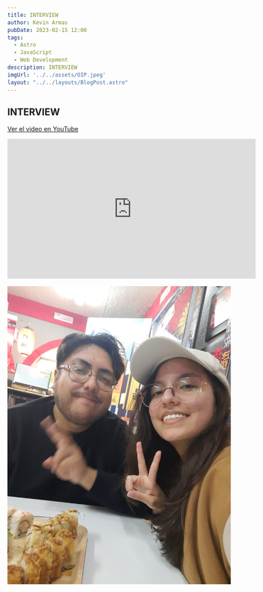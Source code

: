 ```yaml
---
title: INTERVIEW
author: Kevin Armas
pubDate: 2023-02-15 12:00
tags:
  - Astro
  - JavaScript
  - Web Development
description: INTERVIEW 
imgUrl: '../../assets/OIP.jpeg'
layout: "../../layouts/BlogPost.astro"
---
```

## INTERVIEW
[Ver el video en YouTube](https://www.youtube.com/shorts/RQfu6BKr250)

<iframe width="560" height="315" src="https://www.youtube.com/embed/RQfu6BKr250" frameborder="0" allow="accelerometer; autoplay; clipboard-write; encrypted-media; gyroscope; picture-in-picture" allowfullscreen></iframe>


![Texto Alternativo](../../assets/salome.jpeg)